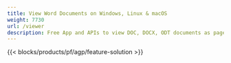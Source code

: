 ```yaml
---
title: View Word Documents on Windows, Linux & macOS 
weight: 7730
url: /viewer
description: Free App and APIs to view DOC, DOCX, ODT documents as pages
---
```


{{< blocks/products/pf/agp/feature-solution >}} 

